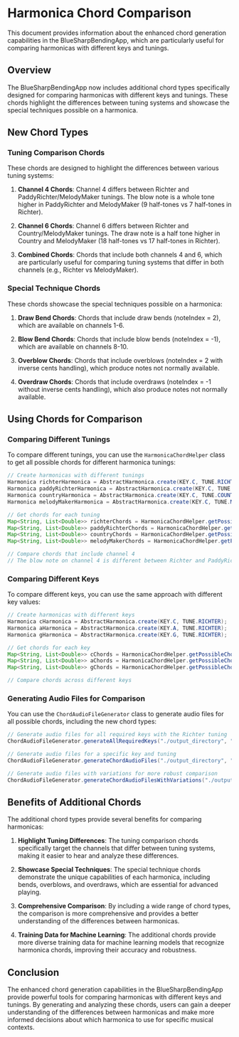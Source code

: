 # Harmonica Chord Comparison

This document provides information about the enhanced chord generation capabilities in the BlueSharpBendingApp, which are particularly useful for comparing harmonicas with different keys and tunings.

## Overview

The BlueSharpBendingApp now includes additional chord types specifically designed for comparing harmonicas with different keys and tunings. These chords highlight the differences between tuning systems and showcase the special techniques possible on a harmonica.

## New Chord Types

### Tuning Comparison Chords

These chords are designed to highlight the differences between various tuning systems:

1. **Channel 4 Chords**: Channel 4 differs between Richter and PaddyRichter/MelodyMaker tunings. The blow note is a whole tone higher in PaddyRichter and MelodyMaker (9 half-tones vs 7 half-tones in Richter).

2. **Channel 6 Chords**: Channel 6 differs between Richter and Country/MelodyMaker tunings. The draw note is a half tone higher in Country and MelodyMaker (18 half-tones vs 17 half-tones in Richter).

3. **Combined Chords**: Chords that include both channels 4 and 6, which are particularly useful for comparing tuning systems that differ in both channels (e.g., Richter vs MelodyMaker).

### Special Technique Chords

These chords showcase the special techniques possible on a harmonica:

1. **Draw Bend Chords**: Chords that include draw bends (noteIndex = 2), which are available on channels 1-6.

2. **Blow Bend Chords**: Chords that include blow bends (noteIndex = -1), which are available on channels 8-10.

3. **Overblow Chords**: Chords that include overblows (noteIndex = 2 with inverse cents handling), which produce notes not normally available.

4. **Overdraw Chords**: Chords that include overdraws (noteIndex = -1 without inverse cents handling), which also produce notes not normally available.

## Using Chords for Comparison

### Comparing Different Tunings

To compare different tunings, you can use the `HarmonicaChordHelper` class to get all possible chords for different harmonica tunings:

```java
// Create harmonicas with different tunings
Harmonica richterHarmonica = AbstractHarmonica.create(KEY.C, TUNE.RICHTER);
Harmonica paddyRichterHarmonica = AbstractHarmonica.create(KEY.C, TUNE.PADDYRICHTER);
Harmonica countryHarmonica = AbstractHarmonica.create(KEY.C, TUNE.COUNTRY);
Harmonica melodyMakerHarmonica = AbstractHarmonica.create(KEY.C, TUNE.MELODYMAKER);

// Get chords for each tuning
Map<String, List<Double>> richterChords = HarmonicaChordHelper.getPossibleChords(richterHarmonica);
Map<String, List<Double>> paddyRichterChords = HarmonicaChordHelper.getPossibleChords(paddyRichterHarmonica);
Map<String, List<Double>> countryChords = HarmonicaChordHelper.getPossibleChords(countryHarmonica);
Map<String, List<Double>> melodyMakerChords = HarmonicaChordHelper.getPossibleChords(melodyMakerHarmonica);

// Compare chords that include channel 4
// The blow note on channel 4 is different between Richter and PaddyRichter/MelodyMaker
```

### Comparing Different Keys

To compare different keys, you can use the same approach with different key values:

```java
// Create harmonicas with different keys
Harmonica cHarmonica = AbstractHarmonica.create(KEY.C, TUNE.RICHTER);
Harmonica aHarmonica = AbstractHarmonica.create(KEY.A, TUNE.RICHTER);
Harmonica gHarmonica = AbstractHarmonica.create(KEY.G, TUNE.RICHTER);

// Get chords for each key
Map<String, List<Double>> cChords = HarmonicaChordHelper.getPossibleChords(cHarmonica);
Map<String, List<Double>> aChords = HarmonicaChordHelper.getPossibleChords(aHarmonica);
Map<String, List<Double>> gChords = HarmonicaChordHelper.getPossibleChords(gHarmonica);

// Compare chords across different keys
```

### Generating Audio Files for Comparison

You can use the `ChordAudioFileGenerator` class to generate audio files for all possible chords, including the new chord types:

```java
// Generate audio files for all required keys with the Richter tuning
ChordAudioFileGenerator.generateAllRequiredKeys("./output_directory", "RICHTER");

// Generate audio files for a specific key and tuning
ChordAudioFileGenerator.generateChordAudioFiles("./output_directory", "C", "PADDYRICHTER");

// Generate audio files with variations for more robust comparison
ChordAudioFileGenerator.generateChordAudioFilesWithVariations("./output_directory", "C", "RICHTER", 3);
```

## Benefits of Additional Chords

The additional chord types provide several benefits for comparing harmonicas:

1. **Highlight Tuning Differences**: The tuning comparison chords specifically target the channels that differ between tuning systems, making it easier to hear and analyze these differences.

2. **Showcase Special Techniques**: The special technique chords demonstrate the unique capabilities of each harmonica, including bends, overblows, and overdraws, which are essential for advanced playing.

3. **Comprehensive Comparison**: By including a wide range of chord types, the comparison is more comprehensive and provides a better understanding of the differences between harmonicas.

4. **Training Data for Machine Learning**: The additional chords provide more diverse training data for machine learning models that recognize harmonica chords, improving their accuracy and robustness.

## Conclusion

The enhanced chord generation capabilities in the BlueSharpBendingApp provide powerful tools for comparing harmonicas with different keys and tunings. By generating and analyzing these chords, users can gain a deeper understanding of the differences between harmonicas and make more informed decisions about which harmonica to use for specific musical contexts.